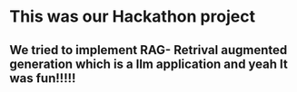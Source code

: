 # This was our Hackathon project
## We tried to implement RAG- Retrival augmented generation which is a llm application and yeah It was fun!!!!!
